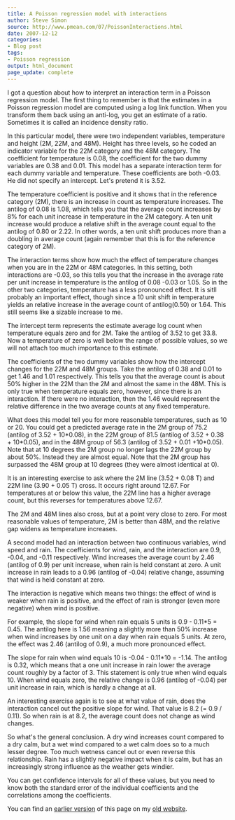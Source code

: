 ```yaml
---
title: A Poisson regression model with interactions
author: Steve Simon
source: http://www.pmean.com/07/PoissonInteractions.html
date: 2007-12-12
categories:
- Blog post
tags:
- Poisson regression 
output: html_document
page_update: complete
---
```


I got a question about how to interpret an interaction term in a Poisson regression model. The first thing to remember is that the estimates in a Poisson regression model are computed using a log link function. When you transform them back using an anti-log, you get an estimate of a ratio. Sometimes it is called an incidence density ratio.

In this particular model, there were two independent variables, temperature and height (2M, 22M, and 48M). Height has three levels, so he coded an indicator variable for the 22M category and the 48M category. The coefficient for temperature is 0.08, the coefficient for the two dummy variables are 0.38 and 0.01. This model has a separate interaction term for each dummy variable and temperature. These coefficients are both -0.03. He did not specify an intercept. Let's pretend it is 3.52.

The temperature coefficient is positive and it shows that in the reference category (2M), there is an increase in count as temperature increases. The antilog of 0.08 is 1.08, which tells you that the average count increases by 8% for each unit increase in temperature in the 2M category. A ten unit increase would produce a relative shift in the average count equal to the antilog of 0.80 or 2.22. In other words, a ten unit shift produces more than a doubling in average count (again remember that this is for the reference category of 2M).

The interaction terms show how much the effect of temperature changes when you are in the 22M or 48M categories. In this setting, both interactions are -0.03, so this tells you that the increase in the average rate per unit increase in temperature is the antilog of 0.08 -0.03 or 1.05. So in the other two categories, temperature has a less pronounced effect. It is sitll probably an important effect, though since a 10 unit shift in temperature yields an relative increase in the average count of antilog(0.50) or 1.64. This still seems like a sizable increase to me.

The intercept term represents the estimate average log count when temperature equals zero and for 2M. Take the antilog of 3.52 to get 33.8. Now a temperature of zero is well below the range of possible values, so we will not attach too much importance to this estimate.

The coefficients of the two dummy variables show how the intercept changes for the 22M and 48M groups. Take the antilog of 0.38 and 0.01 to get 1.46 and 1.01 respectively. This tells you that the average count is about 50% higher in the 22M than the 2M and almost the same in the 48M. This is only true when temperature equals zero, however, since there is an interaction. If there were no interaction, then the 1.46 would represent the relative difference in the two average counts at any fixed temperature.

What does this model tell you for more reasonable temperatures, such as 10 or 20. You could get a predicted average rate in the 2M group of 75.2 (antilog of 3.52 + 10\*0.08), in the 22M group of 81.5 (antilog of 3.52 + 0.38 + 10\*0.05), and in the 48M group of 56.3 (antilog of 3.52 + 0.01 +10\*0.05). Note that at 10 degrees the 2M group no longer lags the 22M group by about 50%. Instead they are almost equal. Note that the 2M group has surpassed the 48M group at 10 degrees (they were almost identical at 0).

It is an interesting exercise to ask where the 2M line (3.52 + 0.08 T) and 22M line (3.90 + 0.05 T) cross. It occurs right around 12.67. For temperatures at or below this value, the 22M line has a higher average count, but this reverses for temperatures above 12.67.

The 2M and 48M lines also cross, but at a point very close to zero. For most reasonable values of temperature, 2M is better than 48M, and the relative gap widens as temperature increases.

A second model had an interaction between two continuous variables, wind speed and rain. The coefficients for wind, rain, and the interaction are 0.9, -0.04, and -0.11 respectively. Wind increases the average count by 2.46 (antilog of 0.9) per unit increase, when rain is held constant at zero. A unit increase in rain leads to a 0.96 (antilog of -0.04) relative change, assuming that wind is held constant at zero.

The interaction is negative which means two things: the effect of wind is weaker when rain is positive, and the effect of rain is stronger (even more negative) when wind is positive.

For example, the slope for wind when rain equals 5 units is 0.9 - 0.11\*5 = 0.45. The antilog here is 1.56 meaning a slightly more than 50% increase when wind increases by one unit on a day when rain equals 5 units. At zero, the effect was 2.46 (antilog of 0.9), a much more pronounced effect.

The slope for rain when wind equals 10 is -0.04 - 0.11\*10 = -1.14. The antilog is 0.32, which means that a one unit increase in rain lower the average count roughly by a factor of 3. This statement is only true when wind equals 10. When wind equals zero, the relative change is 0.96 (antilog of -0.04) per unit increase in rain, which is hardly a change at all.

An interesting exercise again is to see at what value of rain, does the interaction cancel out the positive slope for wind. That value is 8.2 (= 0.9 / 0.11). So when rain is at 8.2, the average count does not change as wind changes.

So what's the general conclusion. A dry wind increases count compared to a dry calm, but a wet wind compared to a wet calm does so to a much lesser degree. Too much wetness cancel out or even reverse this relationship. Rain has a slightly negative impact when it is calm, but has an increasingly strong influence as the weather gets windier.

You can get confidence intervals for all of these values, but you need to know both the standard error of the individual coefficients and the correlations among the coefficients.

You can find an [earlier version][sim1] of this page on my [old website][sim2].

[sim1]: http://www.pmean.com/07/PoissonInteractions.html
[sim2]: http://www.pmean.com

